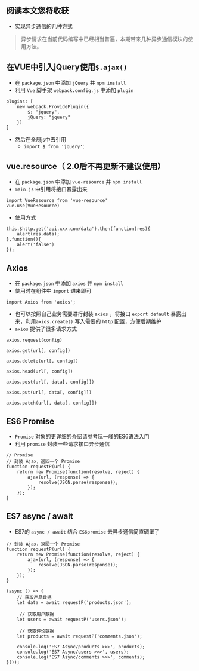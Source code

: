 ## 阅读本文您将收获
* 实现异步通信的几种方式

> 异步请求在当前代码编写中已经相当普遍，本期带来几种异步通信模块的使用方法。

## 在VUE中引入jQuery使用`$.ajax()`
* 在 `package.json` 中添加 `jQuery` 并 `npm install`
* 利用 `Vue` 脚手架 `webpack.config.js` 中添加 `plugin`

```
plugins: [
    new webpack.ProvidePlugin({
        $: "jquery",
        jQuery: "jquery"
    })
]
```
* 然后在全局js中去引用
	* `import $ from 'jquery'`; 

## vue.resource（ 2.0后不再更新不建议使用）
* 在 `package.json` 中添加 `vue-resource` 并 `npm install`
* `main.js` 中引用将接口暴露出来

```
import VueResource from 'vue-resource'
Vue.use(VueResource)
```
* 使用方式

```
this.$http.get('api.xxx.com/data').then(function(res){
    alert(res.data);
},function(){
    alert('false')
});
```

## Axios
* 在 `package.json` 中添加 `axios` 并 `npm install`
* 使用时在组件中 `import` 进来即可

```
import Axios from 'axios';
```
* 也可以按照自己业务需要进行封装 `axios` ，将接口 `export default` 暴露出来，利用`axios.create()` 写入需要的 `http` 配置，方便后期维护
* `axios` 提供了很多请求方式

```
axios.request(config)

axios.get(url[, config])

axios.delete(url[, config])

axios.head(url[, config])

axios.post(url[, data[, config]])

axios.put(url[, data[, config]])

axios.patch(url[, data[, config]])
```

## ES6 Promise
* `Promise` 对象的更详细的介绍请参考阮一峰的ES6语法入门
* 利用 `promise` 封装一些请求接口异步通信

```
// Promise
// 封装 Ajax，返回一个 Promise
function requestP(url) {
    return new Promise(function(resolve, reject) {
        ajax(url, (response) => {
            resolve(JSON.parse(response));
        });
    });
}
```
## ES7 async / await
* ES7的 `async / await` 结合 `ES6promise` 去异步通信简直碉堡了

```
// 封装 Ajax，返回一个 Promise
function requestP(url) {
    return new Promise(function(resolve, reject) {
        ajax(url, (response) => {
            resolve(JSON.parse(response));
        });
    });
}

(async () => {
    // 获取产品数据
    let data = await requestP('products.json');

     // 获取用户数据
    let users = await requestP('users.json');

     // 获取评论数据
    let products = await requestP('comments.json');

    console.log('ES7 Async/products >>>', products);
    console.log('ES7 Async/users >>>', users);
    console.log('ES7 Async/comments >>>', comments);
}());
```
